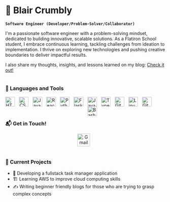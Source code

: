 # 💫 Blair Crumbly

**`Software Engineer (Developer/Problem-Solver/Collaborator)`**

I'm a passionate software engineer with a problem-solving mindset, dedicated to building innovative, scalable solutions. As a Flatiron School student, I embrace continuous learning, tackling challenges from ideation to implementation. I thrive on exploring new technologies and pushing creative boundaries to deliver impactful results.

I also share my thoughts, insights, and lessons learned on my blog: [Check it out!](https://medium.com/@blaircrumbly)
<br />

#

### 🧰 Languages and Tools

<img align="left" alt="HTML" width="30px" style="padding-right:10px;" src="https://cdn.jsdelivr.net/gh/devicons/devicon/icons/html5/html5-plain.svg" />
<img align="left" alt="CSS" width="30px" style="padding-right:10px;" src="https://cdn.jsdelivr.net/gh/devicons/devicon/icons/css3/css3-plain.svg" />
<img align="left" alt="JavaScript" width="30px" style="padding-right:10px;" src="https://cdn.jsdelivr.net/gh/devicons/devicon/icons/javascript/javascript-plain.svg" />
<img align="left" alt="React" width="30px" style="padding-right:10px;" src="https://cdn.jsdelivr.net/gh/devicons/devicon/icons/react/react-original.svg" />
<img align="left" alt="Python" width="30px" style="padding-right:10px;" src="https://freepngimg.com/download/android/72537-icons-python-programming-computer-social-tutorial.png" />
<img align="left" alt="Flask" width="30.5px" style="padding-right:10px;" src="https://www.vectorlogo.zone/logos/palletsprojects_flask/palletsprojects_flask-icon.svg" />
<img align="left" alt="Java" width="30px" style="padding-right:10px;" src="https://cdn.jsdelivr.net/gh/devicons/devicon/icons/java/java-original.svg"/>
<img align="left" alt="TypeScript" width="30px" style="padding-right:10px;" src="https://cdn.jsdelivr.net/gh/devicons/devicon/icons/typescript/typescript-plain.svg" />
<img align="left" alt="Git" width="30px" style="padding-right:10px;" src="https://cdn.jsdelivr.net/gh/devicons/devicon/icons/git/git-original.svg" />
<img align="left" alt="Linux" width="30px" style="padding-right:10px;" src="https://cdn.jsdelivr.net/gh/devicons/devicon/icons/linux/linux-original.svg" />
<img align="left" alt="GitHub" width="30px" style="padding-right:10px;" src="https://www.pngkey.com/png/full/178-1787508_github-icon-download-at-icons8-white-github-icon.png" />
<img align="left" alt="Bash" width="30px" style="padding-right:10px;" src="https://media-hosting.imagekit.io//96beb1d5ea5044d5/168-1682787_bash-logo-shell-script-logo-hd-png-download-removebg-preview.png?Expires=1834715439&Key-Pair-Id=K2ZIVPTIP2VGHC&Signature=kKxQkJHN99dmtl-61ksYDO3ePHHOpc6nHV2i21vidD49FOT9AFLWiCp9nDnHMW73U7WzuOO4ZbGpiI92W~nWmXkHdkFW7wa2DO1fLdXMrt~suMnn2SbvJnOwnc4CTwldtzGJJlgJQFBRjiW-SBbKYIpT33L6GS1MDQZbRIeqOOdav2SOtmtJnBkES8ZozwbbHh47bd3X0rZ5kYptY0ILFZGizpZa2VGC57pWpd-uj4rK20QdMOd6IG7qqC3WDCpxVqowAnsrTpRvuTupmv2U2wgN3RNjAsLendhIXGK8MsWum4g8wsyGEUdGHYsDVXN37XAmRrBP25NAv5vl1otgAw__" />
<br />
<br />

#

### 📬 Get in Touch!


<div style="text-align: center;">
    <a href="https://mail.google.com/mail/u/0/#inbox?compose=new" target="_blank">
        <img alt="Gmail" width="40px" style="vertical-align: middle; padding-right: 10px;" src="https://logos-world.net/wp-content/uploads/2020/11/Gmail-Logo.png"/>
    </a>
    <a href="https://www.linkedin.com/in/blair-crumbly-36a317309/" target="_blank">
    </a>

</div>




#

### 📌 Current Projects

- 🚀 Developing a fullstack task manager application
- 🏗️ Learning AWS to improve cloud computing skills  
- ✍️ Writing beginner friendly blogs for those who are trying to grasp complex concepts 



